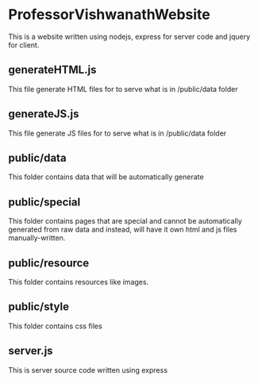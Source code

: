 # ProfessorVishwanathWebsite
This is a website written using nodejs, express for server code and jquery for client.

## generateHTML.js
This file generate HTML files for to serve what is in /public/data folder
## generateJS.js
This file generate JS files for to serve what is in /public/data folder
## public/data 
This folder contains data that will be automatically generate
## public/special
This folder contains pages that are special and cannot be automatically generated from raw data and instead, will have it own html and js files manually-written.
## public/resource
This folder contains resources like images.
## public/style
This folder contains css files
## server.js
This is server source code written using express
